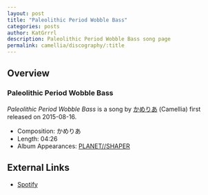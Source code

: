 ```yaml
---
layout: post
title: "Paleolithic Period Wobble Bass"
categories: posts
author: KatGrrrl
description: Paleolithic Period Wobble Bass song page
permalink: camellia/discography/:title
---
```


## Overview

### Paleolithic Period Wobble Bass

*Paleolithic Period Wobble Bass* is a song by [かめりあ](/camellia) (Camellia) first released on 2015-08-16.

* Composition: かめりあ
* Length: 04:26
* Album Appearances: [PLANET//SHAPER](<{% link postsInclude/_posts/camellia/albums/PLANET--SHAPER/2023-12-12-PLANET--SHAPER.md %}>)

## External Links

* [Spotify](https://open.spotify.com/track/4ljMiVywNZCT57NZOgft18?si=9977c35329d4432d)
